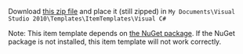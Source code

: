 Download [this zip file](../AsyncUnitTest-MSTest.zip) and place it (still zipped) in `My Documents\Visual Studio 2010\Templates\ItemTemplates\Visual C#`

Note: This item template depends on [the NuGet package](https://nuget.org/packages/AsyncUnitTests-MSTest). If the NuGet package is not installed, this item template will not work correctly.